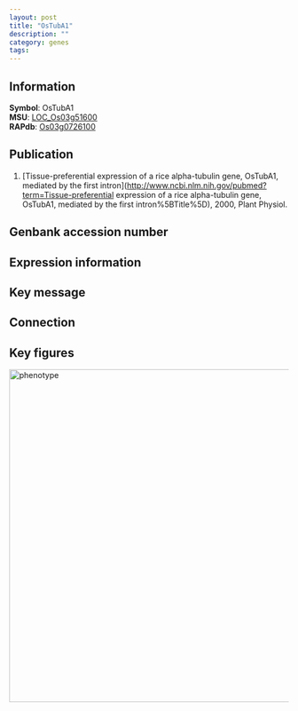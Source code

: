 ```yaml
---
layout: post
title: "OsTubA1"
description: ""
category: genes
tags: 
---
```


## Information
__Symbol__: OsTubA1  
__MSU__: [LOC_Os03g51600](http://rice.plantbiology.msu.edu/cgi-bin/ORF_infopage.cgi?orf=LOC_Os03g51600)  
__RAPdb__: [Os03g0726100](http://rapdb.dna.affrc.go.jp/viewer/gbrowse_details/irgsp1?name=Os03g0726100)  

## Publication
1. [Tissue-preferential expression of a rice alpha-tubulin gene, OsTubA1, mediated by the first intron](http://www.ncbi.nlm.nih.gov/pubmed?term=Tissue-preferential expression of a rice alpha-tubulin gene, OsTubA1, mediated by the first intron%5BTitle%5D), 2000, Plant Physiol.

## Genbank accession number

## Expression information

## Key message

## Connection

## Key figures
<img src="http://ricencode.github.io/images/OsTubA1.pheno.png" alt="phenotype"  style="width: 600px;"/>



